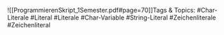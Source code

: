 
![[ProgrammierenSkript_1Semester.pdf#page=70]]Tags & Topics:
   #Char-Literale
   #Literal
   #Literale
   #Char-Variable
   #String-Literal
   #Zeichenliterale
   #Zeichenliteral